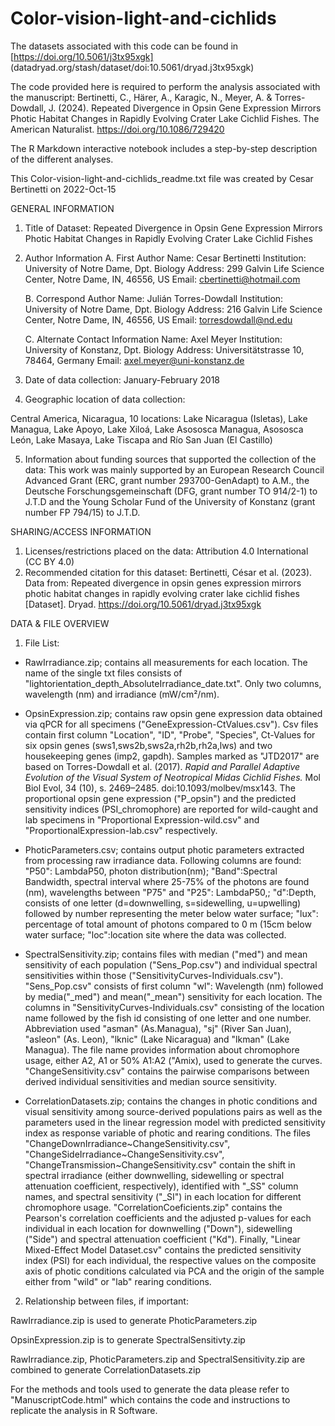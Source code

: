 # Color-vision-light-and-cichlids

The datasets associated with this code can be found in
[https://doi.org/10.5061/j3tx95xgk] (datadryad.org/stash/dataset/doi:10.5061/dryad.j3tx95xgk)

The code provided here is required to perform the analysis associated with the manuscript: Bertinetti, C., Härer, A., Karagic, N., Meyer, A. & Torres-Dowdall, J. (2024). Repeated Divergence in Opsin Gene Expression Mirrors Photic Habitat Changes in Rapidly Evolving Crater Lake Cichlid Fishes. The American Naturalist. https://doi.org/10.1086/729420


The R Markdown interactive notebook includes a step-by-step description of the different analyses.

This Color-vision-light-and-cichlids_readme.txt file was created by Cesar Bertinetti on 2022-Oct-15 


GENERAL INFORMATION

1. Title of Dataset: Repeated Divergence in Opsin Gene Expression Mirrors Photic Habitat Changes in Rapidly Evolving Crater Lake Cichlid Fishes


2. Author Information
	A. First Author
		Name: Cesar Bertinetti
		Institution: University of Notre Dame, Dpt. Biology
		Address: 299 Galvin Life Science Center, Notre Dame, IN, 46556, US
		Email: cbertinetti@hotmail.com

	B. Correspond Author 
		Name: Julián Torres-Dowdall
		Institution: University of Notre Dame, Dpt. Biology
		Address: 216 Galvin Life Science Center, Notre Dame, IN, 46556, US
		Email: torresdowdall@nd.edu

	C. Alternate Contact Information
		Name: Axel Meyer
		Institution: University of Konstanz, Dpt. Biology
		Address: Universitätstrasse 10, 78464, Germany
		Email: axel.meyer@uni-konstanz.de

3. Date of data collection: January-February 2018 

4. Geographic location of data collection: 

Central America, Nicaragua, 10 locations: Lake Nicaragua (Isletas), Lake Managua, Lake Apoyo, Lake Xiloá, Lake Asososca Managua, Asososca León, Lake Masaya, Lake Tiscapa and Río San Juan (El Castillo)


5. Information about funding sources that supported the collection of the data: This work was mainly supported by an European Research Council Advanced Grant (ERC, grant number 293700-GenAdapt) to A.M., the Deutsche Forschungsgemeinschaft (DFG, grant number TO 914/2-1) to J.T.D and the Young Scholar Fund of the University of Konstanz (grant number FP 794/15) to J.T.D.


SHARING/ACCESS INFORMATION

1. Licenses/restrictions placed on the data: Attribution 4.0 International (CC BY 4.0)
2. Recommended citation for this dataset: Bertinetti, César et al. (2023). Data from: Repeated divergence in opsin genes expression mirrors photic habitat changes in rapidly evolving crater lake cichlid fishes [Dataset]. Dryad. https://doi.org/10.5061/dryad.j3tx95xgk


DATA & FILE OVERVIEW

1. File List: 

- RawIrradiance.zip; contains all measurements for each location. The name of the single txt files consists of "lightorientation_depth_AbsoluteIrradiance_date.txt". Only two columns, wavelength (nm) and irradiance (mW/cm²/nm).

- OpsinExpression.zip; contains raw opsin gene expression data obtained via qPCR for all specimens ("GeneExpression-CtValues.csv"). Csv files contain first column "Location", "ID", "Probe", "Species", Ct-Values for six opsin genes (sws1,sws2b,sws2a,rh2b,rh2a,lws) and two housekeeping genes (imp2, gapdh). Samples marked as "JTD2017" are based on Torres-Dowdall et al. (2017). *Rapid and Parallel Adaptive Evolution of the Visual System of Neotropical Midas Cichlid Fishes.* Mol Biol Evol, 34 (10), s. 2469–2485. doi:10.1093/molbev/msx143. 
The proportional opsin gene expression ("P_opsin") and the predicted sensitivity indices (PSI_chromophore) are reported for wild-caught and lab specimens in "Proportional Expression-wild.csv" and "ProportionalExpression-lab.csv" respectively.

- PhoticParameters.csv; contains output photic parameters extracted from processing raw irradiance data. Following columns are found: "P50": LambdaP50, photon distribution(nm); "Band":Spectral Bandwidth, spectral interval where 25-75% of the photons are found (nm), wavelengths between "P75" and "P25": LambdaP50,; "d":Depth, consists of one letter (d=downwelling, s=sidewelling, u=upwelling) followed by number representing the meter below water surface; "lux": percentage of total amount of photons compared to 0 m (15cm below water surface; "loc":location site where the data was collected.  

- SpectralSensitivity.zip; contains files with median ("med") and mean sensitivity of each population ("Sens_Pop.csv") and individual spectral sensitivities within those ("SensitivityCurves-Individuals.csv"). "Sens_Pop.csv" consists of first column "wl": Wavelength (nm) followed by media("_med") and mean("_mean") sensitivity for each location. The columns in "SensitivityCurves-Individuals.csv" consisting of the location name followed by the fish id consisting of one letter and one number. Abbreviation used "asman" (As.Managua), "sj" (River San Juan), "asleon" (As. Leon), "lknic" (Lake Nicaragua) and "lkman" (Lake Managua). The file name provides information about chromophore usage, either A2, A1 or 50% A1:A2 ("Amix), used to generate the curves. "ChangeSensitivity.csv" contains the pairwise comparisons between derived individual sensitivities and median source sensitivity.

- CorrelationDatasets.zip; contains the changes in photic conditions and visual sensitivity among source-derived populations pairs as well as the parameters used in the linear regression model with predicted sensitivity index as response variable of photic and rearing conditions. The files "ChangeDownIrradiance~ChangeSensitivity.csv", "ChangeSideIrradiance~ChangeSensitivity.csv", "ChangeTransmission~ChangeSensitivity.csv" contain the shift in spectral irradiance (either downwelling, sidewelling or spectral attenuation coefficient, respectively), identified with "_SS" column names, and spectral sensitivity ("_SI") in each location for different chromophore usage.  "CorrelationCoeficients.zip" contains the Pearson's correlation coefficients and the adjusted p-values for each individual in each location for downwelling ("Down"), sidewelling ("Side") and spectral attenuation coefficient ("Kd"). Finally, "Linear Mixed-Effect Model Dataset.csv" contains the predicted sensitivity index (PSI) for each individual, the respective values on the composite axis of photic conditions calculated via PCA and the origin of the sample either from "wild" or "lab" rearing conditions.

2. Relationship between files, if important: 

RawIrradiance.zip is used to generate PhoticParameters.zip

OpsinExpression.zip is to generate SpectralSensitivty.zip

RawIrradiance.zip, PhoticParameters.zip and SpectralSensitivity.zip are combined to generate CorrelationDatasets.zip

For the methods and tools used to generate the data please refer to "ManuscriptCode.html" which contains the code and instructions to replicate the analysis in R Software. 

